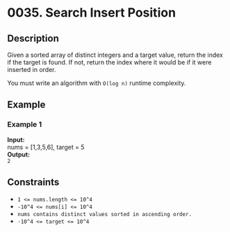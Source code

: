 # 0035. Search Insert Position

## Description

Given a sorted array of distinct integers and a target value, return the index if the target is found. If not, return the index where it would be if it were inserted in order.

You must write an algorithm with `O(log n)` runtime complexity.

## Example

### Example 1
**Input:**
<br>
nums = [1,3,5,6], target = 5  
**Output:**
<br>
`2`  

## Constraints

- `1 <= nums.length <= 10^4`
- `-10^4 <= nums[i] <= 10^4`
- `nums contains distinct values sorted in ascending order.`
- `-10^4 <= target <= 10^4`

